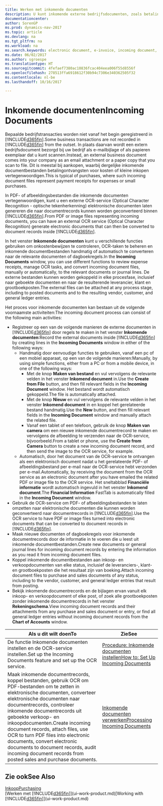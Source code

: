 ```yaml
---
title: Werken met inkomende documenten
description: U kunt inkomende externe bedrijfsdocumenten, zoals betalingsontvangsten of PDF's beheren, OCR-taken beheren en elektronische bestanden naar documenten en records in Dynamics NAV omzetten.
documentationcenter: 
author: SorenGP
ms.prod: dynamics-nav-2017
ms.topic: article
ms.devlang: na
ms.tgt_pltfrm: na
ms.workload: na
ms.search.keywords: electronic document, e-invoice, incoming document, OCR, ecommerce, document exchange, import invoice
ms.date: 06/02/2017
ms.author: sgroespe
ms.translationtype: HT
ms.sourcegitcommit: 4fefaef7380ac10836fcac404eea006f55d8556f
ms.openlocfilehash: 278513ffa6918612f30b94c7306e340362505f32
ms.contentlocale: nl-be
ms.lasthandoff: 10/16/2017

---
```

# <a name="incoming-documents"></a><span data-ttu-id="a98a3-103">Inkomende documenten</span><span class="sxs-lookup"><span data-stu-id="a98a3-103">Incoming Documents</span></span>
<span data-ttu-id="a98a3-104">Bepaalde bedrijfstransacties worden niet vanaf het begin geregistreerd in [!INCLUDE[d365fin](includes/d365fin_md.md)].</span><span class="sxs-lookup"><span data-stu-id="a98a3-104">Some business transactions are not recorded in [!INCLUDE[d365fin](includes/d365fin_md.md)] from the outset.</span></span> <span data-ttu-id="a98a3-105">In plaats daarvan wordt een extern bedrijfsdocument bezorgd bij uw bedrijf als e-mailbijlage of als papieren exemplaar dat u kunt scannen.</span><span class="sxs-lookup"><span data-stu-id="a98a3-105">Instead, an external business document comes into your company as an email attachment or a paper copy that you scan to file.</span></span> <span data-ttu-id="a98a3-106">Dit is meestal bij aankopen, waarbij dergelijke inkomende documentbestanden betalingontvangsten voor kosten of kleine inkopen vertegenwoordigen.</span><span class="sxs-lookup"><span data-stu-id="a98a3-106">This is typical of purchases, where such incoming document files represent payment receipts for expenses or small purchases.</span></span>

<span data-ttu-id="a98a3-107">In PDF- of afbeeldingsbestanden die inkomende documenten vertegenwoordigen, kunt u een externe OCR-service (Optical Character Recognition - optische tekenherkenning) elektronische documenten laten genereren die naar documentrecords kunnen worden geconverteerd binnen [!INCLUDE[d365fin](includes/d365fin_md.md)].</span><span class="sxs-lookup"><span data-stu-id="a98a3-107">From PDF or image files representing incoming documents, you can have an external OCR service (Optical Character Recognition) generate electronic documents that can then be converted to document records inside [!INCLUDE[d365fin](includes/d365fin_md.md)].</span></span>

<span data-ttu-id="a98a3-108">In het venster **Inkomende documenten** kunt u verschillende functies gebruiken om onkostenbewijzen te controleren, OCR-taken te beheren en inkomende documentbestanden handmatig of automatisch te converteren naar de relevante documenten of dagboekregels.</span><span class="sxs-lookup"><span data-stu-id="a98a3-108">In the **Incoming Documents** window, you can use different functions to review expense receipts, manage OCR tasks, and convert incoming document files, manually or automatically, to the relevant documents or journal lines.</span></span> <span data-ttu-id="a98a3-109">De externe bestanden kunnen worden gekoppeld in elke procesfase, inclusief naar geboekte documenten en naar de resulterende leverancier, klant en grootboekposten.</span><span class="sxs-lookup"><span data-stu-id="a98a3-109">The external files can be attached at any process stage, including to posted documents and to the resulting vendor, customer, and general ledger entries.</span></span>

<span data-ttu-id="a98a3-110">Het proces voor inkomende documenten kan bestaan uit de volgende voornaamste activiteiten:</span><span class="sxs-lookup"><span data-stu-id="a98a3-110">The incoming document process can consist of the following main activities:</span></span>

* <span data-ttu-id="a98a3-111">Registreer op een van de volgende manieren de externe documenten in [!INCLUDE[d365fin](includes/d365fin_md.md)] door regels te maken in het venster **Inkomende documenten**:</span><span class="sxs-lookup"><span data-stu-id="a98a3-111">Record the external documents inside [!INCLUDE[d365fin](includes/d365fin_md.md)] by creating lines in the **Incoming Documents** window in either of the following ways:</span></span>
  * <span data-ttu-id="a98a3-112">Handmatig door eenvoudige functies te gebruiken, vanaf een pc of een mobiel apparaat, op een van de volgende manieren:</span><span class="sxs-lookup"><span data-stu-id="a98a3-112">Manually, by using simple functions, either from a PC or from a mobile device, in one of the following ways:</span></span>
    * <span data-ttu-id="a98a3-113">Met de knop **Maken van bestand** en vul vervolgens de relevante velden in het venster **Inkomend document** in.</span><span class="sxs-lookup"><span data-stu-id="a98a3-113">Use the **Create from File** button, and then fill relevant fields in the **Incoming Document** window.</span></span> <span data-ttu-id="a98a3-114">Het bestand wordt automatisch gekoppeld.</span><span class="sxs-lookup"><span data-stu-id="a98a3-114">The file is automatically attached.</span></span>  
    * <span data-ttu-id="a98a3-115">Met de knop **Nieuw** en vul vervolgens de relevante velden in het venster **Inkomend document** in en koppel het gerelateerde bestand handmatig.</span><span class="sxs-lookup"><span data-stu-id="a98a3-115">Use the **New** button, and then fill relevant fields in the **Incoming Document** window and manually attach the related file.</span></span>
    * <span data-ttu-id="a98a3-116">Vanaf een tablet of een telefoon, gebruik de knop **Maken van camera** om een nieuwe inkomende documentrecord te maken en vervolgens de afbeelding te verzenden naar de OCR-service, bijvoorbeeld.</span><span class="sxs-lookup"><span data-stu-id="a98a3-116">From a tablet or phone, use the **Create from Camera** button to create a new incoming document record, and then send the image to the OCR service, for example.</span></span>
  * <span data-ttu-id="a98a3-117">Automatisch, door het document van de OCR-service te ontvangen als een elektronisch document nadat u het gerelateerde PDF- of afbeeldingsbestand per e-mail naar de OCR-service hebt verzonden per e-mail.</span><span class="sxs-lookup"><span data-stu-id="a98a3-117">Automatically, by receiving the document from the OCR service as an electronic document after you have emailed the related PDF or image file to the OCR service.</span></span> <span data-ttu-id="a98a3-118">Het sneltabblad **Financiële informatie** wordt automatisch ingevuld in het venster **Inkomend document**.</span><span class="sxs-lookup"><span data-stu-id="a98a3-118">The **Financial Information** FastTab is automatically filled in the **Incoming Document** window.</span></span>
* <span data-ttu-id="a98a3-119">Gebruik de OCR-service om PDF- of afbeeldingsbestanden te laten omzetten naar elektronische documenten die kunnen worden geconverteerd naar documentrecords in [!INCLUDE[d365fin](includes/d365fin_md.md)].</span><span class="sxs-lookup"><span data-stu-id="a98a3-119">Use the OCR service to have PDF or image files turned into electronic documents that can be converted to document records in [!INCLUDE[d365fin](includes/d365fin_md.md)].</span></span>
* <span data-ttu-id="a98a3-120">Maak nieuwe documenten of dagboekregels voor inkomende documentrecords door de informatie in te voeren die u leest uit inkomende documentbestanden.</span><span class="sxs-lookup"><span data-stu-id="a98a3-120">Create new documents or general journal lines for incoming document records by entering the information as you read it from incoming document files.</span></span>
* <span data-ttu-id="a98a3-121">Koppel inkomende documentbestanden aan inkoop- en verkoopdocumenten van elke status, inclusief de leveranciers-, klant- en grootboekposten die het resultaat zijn van boeking.</span><span class="sxs-lookup"><span data-stu-id="a98a3-121">Attach incoming document files to purchase and sales documents of any status, including to the vendor, customer, and general ledger entries that result from posting.</span></span>
* <span data-ttu-id="a98a3-122">Bekijk inkomende documentrecords en de bijlagen ervan vanuit elk inkoop- en verkoopdocument of elke post, of zoek alle grootboekposten zonder inkomende documentrecords in het venster **Rekeningschema**.</span><span class="sxs-lookup"><span data-stu-id="a98a3-122">View incoming document records and their attachments from any purchase and sales document or entry, or find all general ledger entries without incoming document records from the **Chart of Accounts** window.</span></span>

| <span data-ttu-id="a98a3-123">Als u dit wilt doen</span><span class="sxs-lookup"><span data-stu-id="a98a3-123">To</span></span> | <span data-ttu-id="a98a3-124">Zie</span><span class="sxs-lookup"><span data-stu-id="a98a3-124">See</span></span> |
| --- | --- |
| <span data-ttu-id="a98a3-125">De functie Inkomende documenten instellen en de OCR-service instellen.</span><span class="sxs-lookup"><span data-stu-id="a98a3-125">Set up the Incoming Documents feature and set up the OCR service.</span></span> |[<span data-ttu-id="a98a3-126">Procedure: Inkomende documenten instellen</span><span class="sxs-lookup"><span data-stu-id="a98a3-126">How to: Set Up Incoming Documents</span></span>](across-how-setup-income-documents.md) |
| <span data-ttu-id="a98a3-127">Maak inkomende documentrecords, koppel bestanden, gebruik OCR om PDF-bestanden om te zetten in elektronische documenten, converteer elektronische documenten naar documentrecords, controleer inkomende documentrecords uit geboekte verkoop- en inkoopdocumenten.</span><span class="sxs-lookup"><span data-stu-id="a98a3-127">Create incoming document records, attach files, use OCR to turn PDF files into electronic documents, convert electronic documents to document records, audit incoming document records from posted sales and purchase documents.</span></span> |[<span data-ttu-id="a98a3-128">Inkomende documenten verwerken</span><span class="sxs-lookup"><span data-stu-id="a98a3-128">Processing Incoming Documents</span></span>](across-process-income-documents.md) |

## <a name="see-also"></a><span data-ttu-id="a98a3-129">Zie ook</span><span class="sxs-lookup"><span data-stu-id="a98a3-129">See Also</span></span>
[<span data-ttu-id="a98a3-130">Inkoop</span><span class="sxs-lookup"><span data-stu-id="a98a3-130">Purchasing</span></span>](purchasing-manage-purchasing.md)  
<span data-ttu-id="a98a3-131">[Werken met [!INCLUDE[d365fin](includes/d365fin_md.md)]](ui-work-product.md)</span><span class="sxs-lookup"><span data-stu-id="a98a3-131">[Working with [!INCLUDE[d365fin](includes/d365fin_md.md)]](ui-work-product.md)</span></span>

